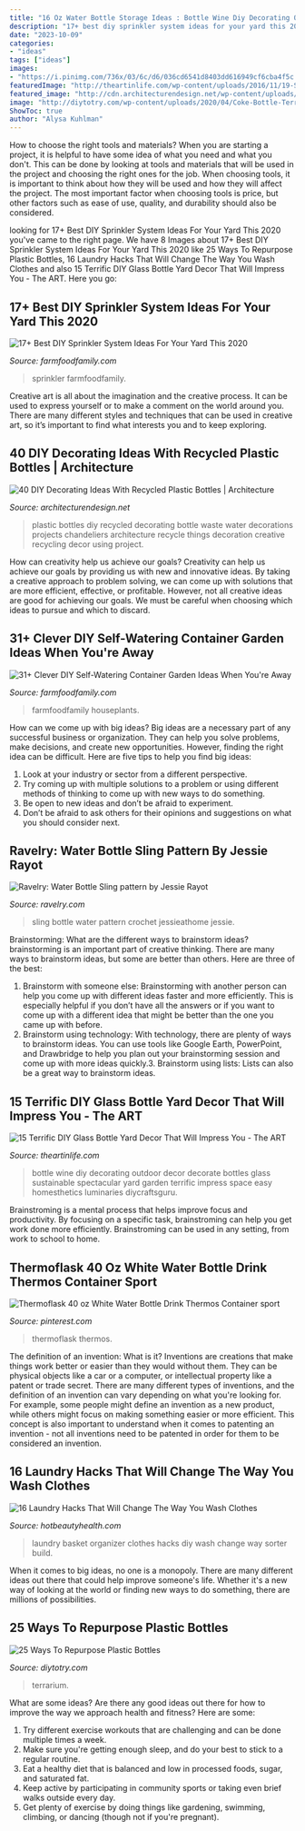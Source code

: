 ```yaml
---
title: "16 Oz Water Bottle Storage Ideas : Bottle Wine Diy Decorating Outdoor Decor Decorate Bottles Glass Sustainable Spectacular Yard Garden Terrific Impress Space Easy Homesthetics Luminaries Diycraftsguru"
description: "17+ best diy sprinkler system ideas for your yard this 2020"
date: "2023-10-09"
categories:
- "ideas"
tags: ["ideas"]
images:
- "https://i.pinimg.com/736x/03/6c/d6/036cd6541d8403dd616949cf6cba4f5c.jpg"
featuredImage: "http://theartinlife.com/wp-content/uploads/2016/11/19-Spectacular-Sustainable-DIY-Wine-Bottle-Outdoor-Decorating-Ideas-homesthetics-decor-17.jpg"
featured_image: "http://cdn.architecturendesign.net/wp-content/uploads/2014/09/DIY-Plastic-Bottles-ideas-6-1.jpg"
image: "http://diytotry.com/wp-content/uploads/2020/04/Coke-Bottle-Terrarium-828x1024.jpg"
ShowToc: true
author: "Alysa Kuhlman"
---
```



How to choose the right tools and materials?
When you are starting a project, it is helpful to have some idea of what you need and what you don't. This can be done by looking at tools and materials that will be used in the project and choosing the right ones for the job. When choosing tools, it is important to think about how they will be used and how they will affect the project. The most important factor when choosing tools is price, but other factors such as ease of use, quality, and durability should also be considered.

	

		
looking for 17+ Best DIY Sprinkler System Ideas For Your Yard This 2020 you've came to the right page. We have 8 Images about 17+ Best DIY Sprinkler System Ideas For Your Yard This 2020 like 25 Ways To Repurpose Plastic Bottles, 16 Laundry Hacks That Will Change The Way You Wash Clothes and also 15 Terrific DIY Glass Bottle Yard Decor That Will Impress You - The ART. Here you go:
		
    
## 17+ Best DIY Sprinkler System Ideas For Your Yard This 2020

<img loading=lazy src="https://i1.wp.com/farmfoodfamily.com/wp-content/uploads/2019/05/12-diy-sprinkler-system-ideas.png?resize=700%2C1500&amp;ssl=1" onerror="this.onerror=null;this.src='https://tse1.mm.bing.net/th?id=OIP.YxZ45t-wHMKbFIr7dVBfOgHaP3&amp;pid=15.1';" alt="17+ Best DIY Sprinkler System Ideas For Your Yard This 2020">

_Source: farmfoodfamily.com_

>sprinkler farmfoodfamily. 

	

Creative art is all about the imagination and the creative process. It can be used to express yourself or to make a comment on the world around you. There are many different styles and techniques that can be used in creative art, so it’s important to find what interests you and to keep exploring.

    
## 40 DIY Decorating Ideas With Recycled Plastic Bottles | Architecture

<img loading=lazy src="http://cdn.architecturendesign.net/wp-content/uploads/2014/09/DIY-Plastic-Bottles-ideas-6-1.jpg" onerror="this.onerror=null;this.src='https://tse2.mm.bing.net/th?id=OIP.GAoSRCO981_DmjgeSRtTewHaKf&amp;pid=15.1';" alt="40 DIY Decorating Ideas With Recycled Plastic Bottles | Architecture">

_Source: architecturendesign.net_

>plastic bottles diy recycled decorating bottle waste water decorations projects chandeliers architecture recycle things decoration creative recycling decor using project. 

	

How can creativity help us achieve our goals?
Creativity can help us achieve our goals by providing us with new and innovative ideas. By taking a creative approach to problem solving, we can come up with solutions that are more efficient, effective, or profitable. However, not all creative ideas are good for achieving our goals. We must be careful when choosing which ideas to pursue and which to discard.

    
## 31+ Clever DIY Self-Watering Container Garden Ideas When You&#039;re Away

<img loading=lazy src="https://i2.wp.com/farmfoodfamily.com/wp-content/uploads/2019/02/6-1-diy-self-watering-ideas.jpg?resize=696%2C1989&amp;ssl=1" onerror="this.onerror=null;this.src='https://tse4.mm.bing.net/th?id=OIP.LyLzZgxd9PxOZuqJ7QVr5AHaVK&amp;pid=15.1';" alt="31+ Clever DIY Self-Watering Container Garden Ideas When You&#039;re Away">

_Source: farmfoodfamily.com_

>farmfoodfamily houseplants. 

	

How can we come up with big ideas?
Big ideas are a necessary part of any successful business or organization. They can help you solve problems, make decisions, and create new opportunities. However, finding the right idea can be difficult. Here are five tips to help you find big ideas:
1. Look at your industry or sector from a different perspective.
2. Try coming up with multiple solutions to a problem or using different methods of thinking to come up with new ways to do something.
3. Be open to new ideas and don’t be afraid to experiment.
4. Don’t be afraid to ask others for their opinions and suggestions on what you should consider next.

    
## Ravelry: Water Bottle Sling Pattern By Jessie Rayot

<img loading=lazy src="https://images4-e.ravelrycache.com/uploads/JessieAtHome/313961531/Water-Bottle-Sling-free-crochet-pattern-by-Jessie-At-Home-5_small2.jpg" onerror="this.onerror=null;this.src='https://tse3.mm.bing.net/th?id=OIP.64LQDv_10tDqShjkHOFF-gHaJ4&amp;pid=15.1';" alt="Ravelry: Water Bottle Sling pattern by Jessie Rayot">

_Source: ravelry.com_

>sling bottle water pattern crochet jessieathome jessie. 

	

Brainstorming: What are the different ways to brainstorm ideas?
brainstorming is an important part of creative thinking. There are many ways to brainstorm ideas, but some are better than others. Here are three of the best:
1. Brainstorm with someone else: Brainstorming with another person can help you come up with different ideas faster and more efficiently. This is especially helpful if you don’t have all the answers or if you want to come up with a different idea that might be better than the one you came up with before.
2. Brainstorm using technology: With technology, there are plenty of ways to brainstorm ideas. You can use tools like Google Earth, PowerPoint, and Drawbridge to help you plan out your brainstorming session and come up with more ideas quickly.3. Brainstorm using lists: Lists can also be a great way to brainstorm ideas.

    
## 15 Terrific DIY Glass Bottle Yard Decor That Will Impress You - The ART

<img loading=lazy src="http://theartinlife.com/wp-content/uploads/2016/11/19-Spectacular-Sustainable-DIY-Wine-Bottle-Outdoor-Decorating-Ideas-homesthetics-decor-17.jpg" onerror="this.onerror=null;this.src='https://tse3.mm.bing.net/th?id=OIP.6utyXvYFUzkX0GQdkL7L5gHaLI&amp;pid=15.1';" alt="15 Terrific DIY Glass Bottle Yard Decor That Will Impress You - The ART">

_Source: theartinlife.com_

>bottle wine diy decorating outdoor decor decorate bottles glass sustainable spectacular yard garden terrific impress space easy homesthetics luminaries diycraftsguru. 

	

Brainstroming is a mental process that helps improve focus and productivity. By focusing on a specific task, brainstroming can help you get work done more efficiently. Brainstroming can be used in any setting, from work to school to home.

    
## Thermoflask 40 Oz White Water Bottle Drink Thermos Container Sport

<img loading=lazy src="https://i.pinimg.com/736x/03/6c/d6/036cd6541d8403dd616949cf6cba4f5c.jpg" onerror="this.onerror=null;this.src='https://tse3.mm.bing.net/th?id=OIP.eA0DCfzEbVM_1PCVtR-l2gHaJ3&amp;pid=15.1';" alt="Thermoflask 40 oz White Water Bottle Drink Thermos Container sport">

_Source: pinterest.com_

>thermoflask thermos. 

	

The definition of an invention: What is it?
Inventions are creations that make things work better or easier than they would without them. They can be physical objects like a car or a computer, or intellectual property like a patent or trade secret. There are many different types of inventions, and the definition of an invention can vary depending on what you're looking for. For example, some people might define an invention as a new product, while others might focus on making something easier or more efficient. This concept is also important to understand when it comes to patenting an invention - not all inventions need to be patented in order for them to be considered an invention.

    
## 16 Laundry Hacks That Will Change The Way You Wash Clothes

<img loading=lazy src="https://www.hotbeautyhealth.com/wp-content/uploads/2018/02/diy-laundry-basket-organizer-make-it-love-it.jpg" onerror="this.onerror=null;this.src='https://tse1.mm.bing.net/th?id=OIP.ophlHhnU8GSzqUhE35iy9AHaLH&amp;pid=15.1';" alt="16 Laundry Hacks That Will Change The Way You Wash Clothes">

_Source: hotbeautyhealth.com_

>laundry basket organizer clothes hacks diy wash change way sorter build. 

	

When it comes to big ideas, no one is a monopoly. There are many different ideas out there that could help improve someone's life. Whether it's a new way of looking at the world or finding new ways to do something, there are millions of possibilities. 

    
## 25 Ways To Repurpose Plastic Bottles

<img loading=lazy src="http://diytotry.com/wp-content/uploads/2020/04/Coke-Bottle-Terrarium-828x1024.jpg" onerror="this.onerror=null;this.src='https://tse4.mm.bing.net/th?id=OIP.WPiGedN6fjZ9x3qkW9GMqAHaJK&amp;pid=15.1';" alt="25 Ways To Repurpose Plastic Bottles">

_Source: diytotry.com_

>terrarium. 

	

What are some ideas?
Are there any good ideas out there for how to improve the way we approach health and fitness? Here are some: 
1. Try different exercise workouts that are challenging and can be done multiple times a week. 
2. Make sure you're getting enough sleep, and do your best to stick to a regular routine. 
3. Eat a healthy diet that is balanced and low in processed foods, sugar, and saturated fat. 
4. Keep active by participating in community sports or taking even brief walks outside every day. 
5. Get plenty of exercise by doing things like gardening, swimming, climbing, or dancing (though not if you're pregnant).

